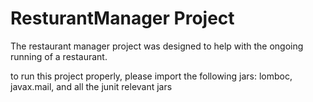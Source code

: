 # ResturantManager Project

The restaurant manager project was designed to 
 help with the ongoing running of a restaurant.



to run this project properly, please import the following jars:
lomboc, javax.mail, and all the junit relevant jars